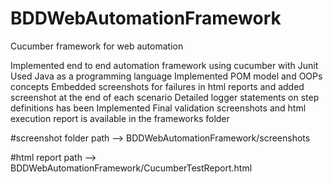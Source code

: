 # BDDWebAutomationFramework

Cucumber framework for web automation

Implemented end to end automation framework using cucumber with Junit
Used Java as a programming language
Implemented POM model and OOPs concepts
Embedded screenshots for failures in html reports and added screenshot at the end of each scenario
Detailed logger statements on step definitions has been Implemented
Final validation screenshots and html execution report is available in the frameworks folder

#screenshot folder path --> BDDWebAutomationFramework/screenshots

#html report path --> BDDWebAutomationFramework/CucumberTestReport.html




